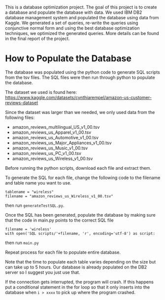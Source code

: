 This is a database optimization project. The goal of this project is to create a database and populate the database with data. We used IBM DB2 database management system and populated the database using data from Kaggle. We generated a set of queries, re-write the queries using conjunctive normal form and using the best database optimization techniques, we optimized the generated queries. More details can be found in the final report of the project.

# How to Populate the Database

The database was populated using the python code to generate SQL scripts from the tsv files. The SQL files were then run through python to populate the database.

The dataset we used is found here: https://www.kaggle.com/datasets/cynthiarempel/amazon-us-customer-reviews-dataset

Since the dataset was larger than we needed, we only used data from the following files:

- amazon_reviews_multilingual_US_v1_00.tsv
- amazon_reviews_us_Apparel_v1_00.tsv
- amazon_reviews_us_Automotive_v1_00.tsv
- amazon_reviews_us_Major_Appliances_v1_00.tsv
- amazon_reviews_us_Music_v1_00.tsv
- amazon_reviews_us_PC_v1_00.tsv
- amazon_reviews_us_Wireless_v1_00.tsv

Before running the python scripts, download each file and extract them.

To generate the SQL for each file, change the following code to the filename and table name you want to use.

```buildoutcfg
tablename = "wireless"
filename = "amazon_reviews_us_Wireless_v1_00.tsv"
```

then run ```generateTestSQL.py```.

Once the SQL has been generated, populate the database by making sure that the code in main.py points to the correct SQL file

```buildoutcfg
filename = 'wireless'
with open('SQL scripts/'+filename, 'r', encoding='utf-8') as script:
```

then run ```main.py```

Repeat process for each file to populate entire database.

Note that the time to populate each table varies depending on the size but can take up to 5 hours. Our database is already populated on the DB2 server so I suggest you just use that.

If the connection gets interrupted, the program will crash. If this happens
put a conditional statement in the for loop so that it only inserts into the database
when ```i > xxxx``` to pick up where the program crashed.